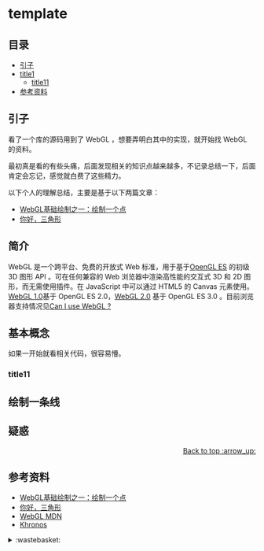 # template
## <a name="index"></a> 目录
- [引子](#start)
- [title1](#title1)
  - [title11](#title11)
- [参考资料](#reference)


## <a name="start"></a> 引子
看了一个库的源码用到了 WebGL ，想要弄明白其中的实现，就开始找 WebGL 的资料。

最初真是看的有些头痛，后面发现相关的知识点越来越多，不记录总结一下，后面肯定会忘记，感觉就白费了这些精力。

以下个人的理解总结，主要是基于以下两篇文章：
- [WebGL基础绘制之一：绘制一个点][url-1]
- [你好，三角形][url-2]

## <a name="title1"></a> 简介
WebGL 是一个跨平台、免费的开放式 Web 标准，用于基于[OpenGL ES][url-5] 的初级 3D 图形 API 。可在任何兼容的 Web 浏览器中渲染高性能的交互式 3D 和 2D 图形，而无需使用插件。在 JavaScript 中可以通过 HTML5 的 Canvas 元素使用。[WebGL 1.0][url-6]基于 OpenGL ES 2.0，[WebGL 2.0][url-7] 基于 OpenGL ES 3.0 。目前浏览器支持情况见[Can I use WebGL ?][url-8]

## <a name="title1"></a> 基本概念
如果一开始就看相关代码，很容易懵。

### <a name="title11"></a> title11

## 绘制一条线

## 疑惑

<div align="right"><a href="#index">Back to top :arrow_up:</a></div>


## <a name="reference"></a> 参考资料
- [WebGL基础绘制之一：绘制一个点][url-1]
- [你好，三角形][url-2]
- [WebGL MDN][url-3]
- [Khronos][url-4]


[url-1]:http://www.jiazhengblog.com/blog/2016/02/17/2905/
[url-2]:https://learnopengl-cn.github.io/01%20Getting%20started/04%20Hello%20Triangle/
[url-3]:https://developer.mozilla.org/zh-CN/docs/Web/API/WebGL_API
[url-4]:https://www.khronos.org/webgl/
[url-5]:https://www.khronos.org/opengles/
[url-6]:https://www.khronos.org/registry/webgl/specs/latest/1.0/
[url-7]:https://www.khronos.org/registry/webgl/specs/latest/2.0/
[url-8]:https://caniuse.com/?search=WebGL



[url-local-5]:../images/n/help.png

<details>
<summary>:wastebasket:</summary>


![n-poster][url-local-poster]

</details>

[url-book]:https://book.douban.com/subject/26916012/
[url-local-poster]:../images/n/poster.jpg
